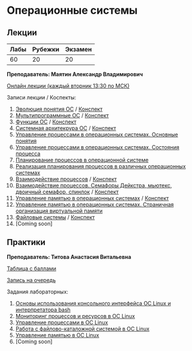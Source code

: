 # Операционные системы

## Лекции

| Лабы | Рубежки | Экзамен |
| :--- | :--- | :--- |
| 60 | 20 | 20 |

**Преподаватель: Маятин Александр Владимирович**

[Онлайн лекции \(каждый вторник 13:30 по МСК\)](https://www.twitch.tv/mayatin)

Записи лекции / Коспекты:

1. [Эволюция понятия ОС](https://youtu.be/Gw-8Yc6ZXPU) / [Конспект](https://drive.google.com/file/d/1Zhmon6j4wnm3st2tmBbnl-B--7dJxZib/view?usp=sharing)
2. [Мультипрограммные ОС](https://youtu.be/F3PX38nF9TI) / [Конспект](https://drive.google.com/file/d/14TP0rBeXjhs_fCC46eP6C9JkccXkVFFN/view?usp=sharing)
3. [Функции ОС](https://youtu.be/HETdXWS4Kho) / [Конспект](https://drive.google.com/file/d/1nJXfkP6IwdMAIOGXMLDo-d4ND-X5n9mt/view?usp=sharing)
4. [Системная архитекрура ОС](https://youtu.be/VDRD5lhV5OQ) / [Конспект](https://drive.google.com/file/d/1PIQgnBZUv5GnwKdedyt5ye5Nfk0NIGYL/view?usp=sharing)
5. [Управление процессами в операционных системах. Основные понятия](https://www.youtube.com/watch?v=uFLMnETwXZw&t=9s)
6. [Управление процессами в операционных системах. Состояния процесса](https://www.youtube.com/watch?v=d61GmuJ_fZ4)
7. [Планирование процессов в операционной системе](https://www.youtube.com/watch?v=YziljB7DJgI)
8. [Реализация планирования процессов в различных операционных системах](https://www.youtube.com/watch?v=6MSSc4bOtFs)
9. [Взаимодействие процессов](https://www.youtube.com/watch?v=YziljB7DJgI) / [Конспект](https://drive.google.com/file/d/1Fy4dSRQVeC0U13bar8fvEeusoicssKU5/view?usp=sharing) 
10. [Взаимодействие процессов. Семафоры Дейкстра, мьютекс, двоичный семафор, спинлок](https://www.youtube.com/watch?v=Pa4DG3hdtuw) / [Конспект](https://drive.google.com/file/d/1qoUggOF24ACvZ2Jxg2_PrYjmS33kgxpi/view?usp=sharing)
11. [Управление памятью в операционных системах](https://www.youtube.com/watch?v=AXjCOyycSP0) / [Конспект](https://drive.google.com/file/d/1QHtyInV-ImfK82T7SrMydjNw7VAzhxg0/view?usp=sharing)
12. [Управление памятью в операционных системах. Страничная организация виртуальной памяти](https://www.youtube.com/watch?v=mZ6IblnKMPQ)
13. [Файловые системы](os.md) / [Конспект](https://drive.google.com/file/d/1wMrgJWJsTLnK5jFx7UzuXRYxCFcLjFwQ/view?usp=sharing)
14. [Coming soon]


## Практики

**Преподаватель: Титова Анастасия Витальевна**

[Таблица с баллами](https://docs.google.com/spreadsheets/d/1ZAmDIsZ1unFyn9O22SpKvosA3jJ-h1Iooiuj5dA8axU/edit#gid=0)

[Запись на очередь](https://docs.google.com/spreadsheets/d/1ZAmDIsZ1unFyn9O22SpKvosA3jJ-h1Iooiuj5dA8axU/edit#gid=1790307243)

Задания лабораторных:

1. [Основы использования консольного интерфейса ОС Linux и интерпретатора bash](https://drive.google.com/file/d/1K0YJEFB8fF0HizpNJFYmSSphKrFwzDvx/view?usp=sharing)
2. [Мониторинг процессов и ресурсов в ОС Linux](https://drive.google.com/file/d/193gWp6TKxkBtYPpJwUiOtW_XPwDAsFNi/view)
3. [Управление процессами в ОС Linux](https://drive.google.com/file/d/11AYFPJw7jV1eapSUKmoT3ELBBWufGQAX/view?usp=sharing)
4. [Работа с файлово-каталожной системой в ОС Linux](https://drive.google.com/file/d/1Z8tm1b9alpPno2bcSpOpRXlLrEUyISwF/view?usp=sharing)
5. [Управление памятью в ОС Linux](https://drive.google.com/file/d/1N9JZKzWwMzpC8QdZ0-mY-ib9qouAy_Ua/view?usp=sharing)
6. [Coming soon]

